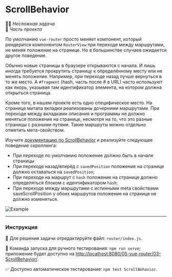 # ScrollBehavior

👶🏻 _Несложная задача_\
💼 _Часть проекта_

<!--start_statement-->

По умолчанию `vue-router` просто меняет компонент, который рендерится компонентом `RouterView` при переходе между
маршрутами, не меняя положение на странице. Но в большинстве случаев ожидается другое поведение.

Обычно новые страницы в браузере открываются с начала. И лишь иногда требуется прокрутить страницу к определённому месту
или не менять положение. Например, при переходе назад лучше вернуться в то же место. А `#fragment` (hash, часть после #
в URL) часто используют как якорь, указывая там идентификатор элемента, на котором должна открыться страница.

Кроме того, в нашем проекте есть одно специфическое место. На странице митапа вкладки реализованы дочерними маршрутами.
При переходе между вкладками описания и программы не должно меняться положение на странице, несмотря на то, что это
разные страницы с разными путями. Такие маршруты можно отдельно отметить мета-свойством.

Изучите [документацию по ScrollBehavior](https://router.vuejs.org/guide/advanced/scroll-behavior.html) и реализуйте
следующее поведение скроллинга:

- При переходе по умолчанию положение должно быть в начале страницы
- При переходе назад/вперёд с `savedPosition` положение на странице должно оставаться на `savedPosition`;
- При переходе на маршрут с `hash` положение на странице должно определяться блоком с идентификатором `hash`;
- При переходе между маршрутами c истинными meta свойствами saveScrollPosition у обоих маршрутов положение на странице
  не должно изменяться.

<img src="https://i.imgur.com/vVxQPJr.gif" alt="Example" style="max-width: 100%" />
<!--end_statement-->

---

### Инструкция

📝 Для решения задачи отредактируйте файл: `router/index.js`.

🚀 Команда запуска для ручного тестирования: `npm run serve`;\
приложение будет доступно на [http://localhost:8080/05-vue-router/03-ScrollBehavior/](http://localhost:8080/05-vue-router/03-ScrollBehavior/).

✅ Доступно автоматическое тестирование: `npm test ScrollBehavior`.
